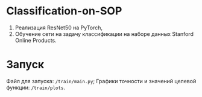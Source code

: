 # Classification-on-SOP

1) Реализация ResNet50 на PyTorch,
2) Обучение сети на задачу классификации на наборе данных Stanford Online Products.

# Запуск
Файл для запуска: `/train/main.py`;
Графики точности и значений целевой функции: `/train/plots`.
